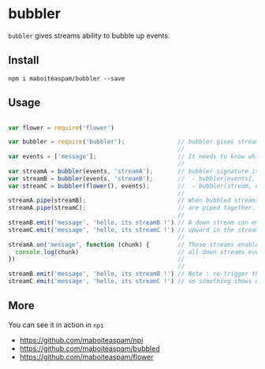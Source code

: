 # bubbler

`bubbler` gives streams ability to bubble up events.

## Install

    npm i maboiteaspam/bubbler --save

## Usage

```js

var flower = require('flower')

var bubbler = require('bubbler');               // bubbler gives streams ability to bubble up events.
                                                //
var events = ['message'];                       // It needs to know which events to bubble.
                                                //
var streamA = bubbler(events, 'streamA');       // bubbler signature is
var streamB = bubbler(events, 'streamB');       //  - bubbler(events[, name[, fnTransform[, fnFlush]]]) => new stream
var streamC = bubbler(flower(), events);        //  - bubbler(stream, events[, name]) => stream
                                                //
streamA.pipe(streamB);                          // When bubbled streams
streamA.pipe(streamC);                          // are piped together.
                                                //
streamB.emit('message', 'hello, its streamB !') // A down stream can emit events
streamC.emit('message', 'hello, its streamC !') // upward in the stream.
                                                //
streamA.on('message', function (chunk) {        // Those streams enable you to listen
  console.log(chunk)                            // all down streams events in one handler.
})                                              //
                                                //
streamB.emit('message', 'hello, its streamB !') // Note : re-trigger the events to invoke the listener,
streamC.emit('message', 'hello, its streamC !') // so something shows up at runtime ;)

```

## More

You can see it in action in `npi`

- https://github.com/maboiteaspam/npi
- https://github.com/maboiteaspam/bubbled
- https://github.com/maboiteaspam/flower
